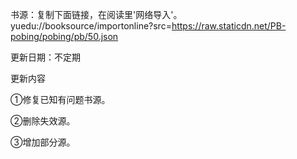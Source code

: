 书源：复制下面链接，在阅读里'网络导入'。 yuedu://booksource/importonline?src=https://raw.staticdn.net/PB-pobing/pobing/pb/50.json

更新日期：不定期

更新内容

①修复已知有问题书源。

②删除失效源。

③增加部分源。
